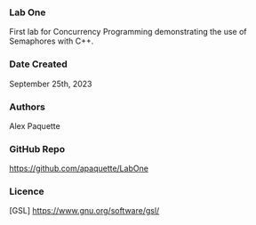 ### Lab One
First lab for Concurrency Programming demonstrating the use of Semaphores with C++. 

### Date Created
September 25th, 2023

### Authors
Alex Paquette

### GitHub Repo
https://github.com/apaquette/LabOne

### Licence
[GSL] https://www.gnu.org/software/gsl/